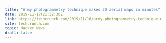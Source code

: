```yaml
---
title: "Army photogrammetry technique makes 3D aerial maps in minutes"
date: 2019-11-17T21:32:30Z
link: https://techcrunch.com/2019/11/16/army-photogrammetry-technique-makes-3d-aerial-maps-in-minutes/?utm_medium=RSS&utm_source=hune
site: techcrunch.com
topic: Hacker News
draft: false
---
```

